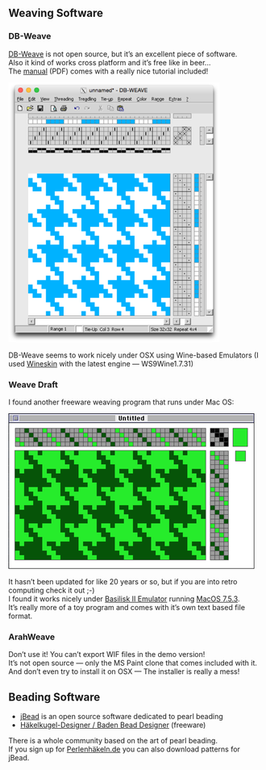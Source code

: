 ## Weaving Software ##

### DB-Weave ###

[DB-Weave](https://www.brunoldsoftware.ch/dbw_g.html) is not open source, but it’s an excellent piece of software.  
Also it kind of works cross platform and it’s free like in beer...   
The [manual](https://www.brunoldsoftware.ch/dbw_manual.pdf) (PDF) comes with a really nice tutorial included!

![](dbweave.png)

DB-Weave seems to work nicely under OSX using Wine-based Emulators
(I used [Wineskin](wineskin.urgesoftware.com/) with the latest engine — WS9Wine1.7.31)


### Weave Draft ###

I found another freeware weaving program that runs under Mac OS:

![](weavedraft.png)

It hasn’t been updated for like 20 years or so, but if you are into retro computing check it out ;-)  
I found it works nicely under [Basilisk II Emulator](http://www.emaculation.com/doku.php/basilisk_ii) running [MacOS 7.5.3](http://www.emaculation.com/doku.php/basiliskii_osx_setup).  
It’s really more of a toy program and comes with it’s own text based file format.


### ArahWeave ###

Don’t use it! You can’t export WIF files in the demo version!  
It’s not open source — only the MS Paint clone that comes included with it.  
And don’t even try to install it on OSX — The installer is really a mess!  


## Beading Software ##

* [jBead](http://www.jbead.ch/de/) is an open source software dedicated to pearl beading
* [Häkelkugel-Designer / Baden Bead Designer](http://adventskalender-perlenhaekeln.blogspot.de/2011_12_24_archive.html
) (freeware)

There is a whole community based on the art of pearl beading.  
If you sign up for [Perlenhäkeln.de](http://www.perlenhaekeln.de) you can also download patterns for jBead.